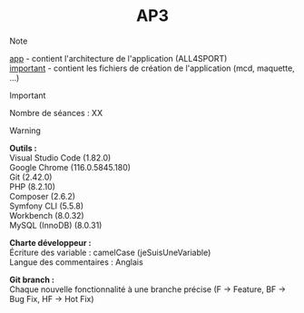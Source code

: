 # <div align="center">AP3</div>

> [!NOTE]
> [app](ap3/tree/main/app) - contient l'architecture de l'application (ALL4SPORT)<br>
> [important](ap3/tree/main/important) - contient les fichiers de création de l'application (mcd, maquette, ...)

> [!IMPORTANT]
> Nombre de séances : XX

> [!WARNING]
> **Outils :**<br>
> Visual Studio Code (1.82.0)<br>
> Google Chrome (116.0.5845.180)<br>
> Git (2.42.0)<br>
> PHP (8.2.10)<br>
> Composer (2.6.2)<br>
> Symfony CLI (5.5.8)<br>
> Workbench (8.0.32)<br>
> MySQL (InnoDB) (8.0.31)<br>
>
> **Charte développeur :**<br>
> Écriture des variable : camelCase (jeSuisUneVariable)<br>
> Langue des commentaires : Anglais<br>
>
> **Git branch :**<br>
> Chaque nouvelle fonctionnalité à une branche précise (F -> Feature, BF -> Bug Fix, HF -> Hot Fix)
